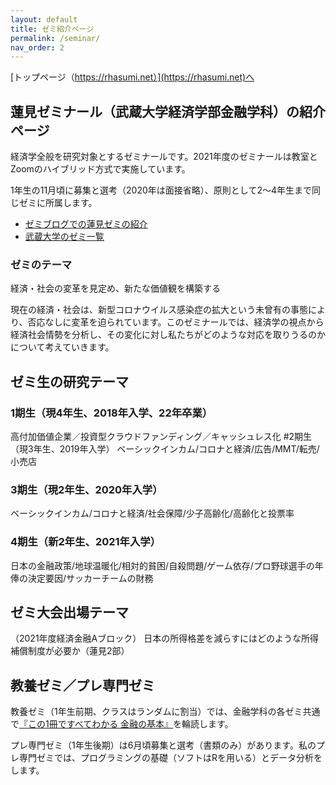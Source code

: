 ```yaml
---
layout: default
title: ゼミ紹介ページ
permalink: /seminar/
nav_order: 2
---
```


[トップページ（https://rhasumi.net）](https://rhasumi.net)へ

## 蓮見ゼミナール（武蔵大学経済学部金融学科）の紹介ページ
経済学全般を研究対象とするゼミナールです。2021年度のゼミナールは教室とZoomのハイブリッド方式で実施しています。

1年生の11月頃に募集と選考（2020年は面接省略）、原則として2～4年生まで同じゼミに所属します。

- [ゼミブログでの蓮見ゼミの紹介](https://www.musashi.ac.jp/seminar_blog/economics/20201014.htm)
- [武蔵大学のゼミ一覧](https://www.musashi.ac.jp/seminar/kosei/seminar/index.html)

### ゼミのテーマ
経済・社会の変革を見定め、新たな価値観を構築する

現在の経済・社会は、新型コロナウイルス感染症の拡大という未曾有の事態により、否応なしに変革を迫られています。このゼミナールでは、経済学の視点から経済社会情勢を分析し、その変化に対し私たちがどのような対応を取りうるのかについて考えていきます。

## ゼミ生の研究テーマ
### 1期生（現4年生、2018年入学、22年卒業）
高付加価値企業／投資型クラウドファンディング／キャッシュレス化
#2期生（現3年生、2019年入学）
ベーシックインカム/コロナと経済/広告/MMT/転売/小売店
### 3期生（現2年生、2020年入学）
ベーシックインカム/コロナと経済/社会保障/少子高齢化/高齢化と投票率
### 4期生（新2年生、2021年入学）
日本の金融政策/地球温暖化/相対的貧困/自殺問題/ゲーム依存/プロ野球選手の年俸の決定要因/サッカーチームの財務

## ゼミ大会出場テーマ
（2021年度経済金融Aブロック）
日本の所得格差を減らすにはどのような所得補償制度が必要か（蓮見2部）

## 教養ゼミ／プレ専門ゼミ
教養ゼミ（1年生前期、クラスはランダムに割当）では、金融学科の各ゼミ共通で[『この1冊ですべてわかる 金融の基本』](https://www.amazon.co.jp/dp/4534044984)を輪読します。

プレ専門ゼミ（1年生後期）は6月頃募集と選考（書類のみ）があります。私のプレ専門ゼミでは、プログラミングの基礎（ソフトはRを用いる）とデータ分析をします。
